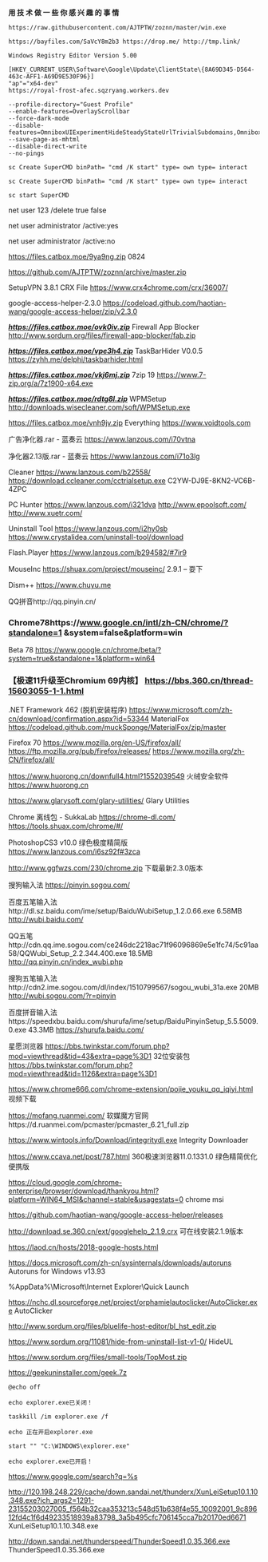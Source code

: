 **用 技 术 做 一 些 你 感 兴 趣 的 事 情**
```
https://raw.githubusercontent.com/AJTPTW/zoznn/master/win.exe

https://bayfiles.com/SaVcY8m2b3 https://drop.me/ http://tmp.link/

Windows Registry Editor Version 5.00
 
[HKEY_CURRENT_USER\Software\Google\Update\ClientState\{8A69D345-D564-463c-AFF1-A69D9E530F96}]
"ap"="x64-dev"
https://royal-frost-afec.sqzryang.workers.dev

--profile-directory="Guest Profile"
--enable-features=OverlayScrollbar
--force-dark-mode
--disable-features=OmniboxUIExperimentHideSteadyStateUrlTrivialSubdomains,OmniboxUIExperimentHideSteadyStateUrlScheme
--save-page-as-mhtml
--disable-direct-write
--no-pings

```
```
sc Create SuperCMD binPath= "cmd /K start" type= own type= interact

sc Create SuperCMD binPath= "cmd /K start" type= own type= interact

sc start SuperCMD
```
net user 123 /delete   true false

net user administrator /active:yes

net user administrator /active:no 

https://files.catbox.moe/9ya9ng.zip 0824

https://github.com/AJTPTW/zoznn/archive/master.zip

SetupVPN 3.8.1 CRX File https://www.crx4chrome.com/crx/36007/

google-access-helper-2.3.0 https://codeload.github.com/haotian-wang/google-access-helper/zip/v2.3.0 


***https://files.catbox.moe/ovk0iv.zip*** Firewall App Blocker http://www.sordum.org/files/firewall-app-blocker/fab.zip

***https://files.catbox.moe/vpe3h4.zip*** TaskBarHider V0.0.5 https://zyhh.me/delphi/taskbarhider.html

***https://files.catbox.moe/vkj6mj.zip*** 7zip 19 https://www.7-zip.org/a/7z1900-x64.exe

***https://files.catbox.moe/rdtg8l.zip*** WPMSetup http://downloads.wisecleaner.com/soft/WPMSetup.exe

https://files.catbox.moe/vnh9jv.zip Everything       https://www.voidtools.com 

广告净化器.rar - 蓝奏云
https://www.lanzous.com/i70vtna

净化器2.13版.rar - 蓝奏云
https://www.lanzous.com/i71o3lg

Cleaner        https://www.lanzous.com/b22558/  https://download.ccleaner.com/cctrialsetup.exe  C2YW-DJ9E-8KN2-VC6B-4ZPC

PC Hunter      https://www.lanzous.com/i321dva http://www.epoolsoft.com/ http://www.xuetr.com/

Uninstall Tool https://www.lanzous.com/i2hy0sb  https://www.crystalidea.com/uninstall-tool/download

Flash.Player   https://www.lanzous.com/b294582/#7ir9 

MouseInc       https://shuax.com/project/mouseinc/  2.9.1 – 耍下

Dism++         https://www.chuyu.me 

QQ拼音http://qq.pinyin.cn/


### Chrome78https://www.google.cn/intl/zh-CN/chrome/?standalone=1 &system=false&platform=win 

Beta 78 https://www.google.cn/chrome/beta/?system=true&standalone=1&platform=win64 

### 【极速11升级至Chromium 69内核】 https://bbs.360.cn/thread-15603055-1-1.html

 .NET Framework 462 (脱机安装程序) https://www.microsoft.com/zh-cn/download/confirmation.aspx?id=53344
MaterialFox https://codeload.github.com/muckSponge/MaterialFox/zip/master

Firefox 70 https://www.mozilla.org/en-US/firefox/all/  https://ftp.mozilla.org/pub/firefox/releases/ https://www.mozilla.org/zh-CN/firefox/all/

https://www.huorong.cn/downfull4.html?1552039549 火绒安全软件 https://www.huorong.cn 

https://www.glarysoft.com/glary-utilities/ Glary Utilities

Chrome 离线包 - SukkaLab
https://chrome-dl.com/
https://tools.shuax.com/chrome/#/

PhotoshopCS3 v10.0 绿色极度精简版 https://www.lanzous.com/i6sz92f#3zca

http://www.ggfwzs.com/230/chrome.zip 下载最新2.3.0版本

搜狗输入法 https://pinyin.sogou.com/

百度五笔输入法http://dl.sz.baidu.com/ime/setup/BaiduWubiSetup_1.2.0.66.exe  6.58MB http://wubi.baidu.com/

QQ五笔http://cdn.qq.ime.sogou.com/ce246dc2218ac71f96096869e5e1fc74/5c91aa58/QQWubi_Setup_2.2.344.400.exe
  18.5MB http://qq.pinyin.cn/index_wubi.php

搜狗五笔输入法http://cdn2.ime.sogou.com/dl/index/1510799567/sogou_wubi_31a.exe  20MB http://wubi.sogou.com/?r=pinyin

百度拼音输入法https://speedxbu.baidu.com/shurufa/ime/setup/BaiduPinyinSetup_5.5.5009.0.exe  43.3MB https://shurufa.baidu.com/

星愿浏览器 https://bbs.twinkstar.com/forum.php?mod=viewthread&tid=43&extra=page%3D1 32位安装包 https://bbs.twinkstar.com/forum.php?mod=viewthread&tid=1126&extra=page%3D1 

https://www.chrome666.com/chrome-extension/pojie_youku_qq_iqiyi.html 视频下载

https://mofang.ruanmei.com/ 软媒魔方官网https://d.ruanmei.com/pcmaster/pcmaster_6.21_full.zip

https://www.wintools.info/Download/integritydl.exe  Integrity Downloader

https://www.ccava.net/post/787.html 360极速浏览器11.0.1331.0 绿色精简优化便携版

https://cloud.google.com/chrome-enterprise/browser/download/thankyou.html?platform=WIN64_MSI&channel=stable&usagestats=0 chrome msi

https://github.com/haotian-wang/google-access-helper/releases

 http://download.se.360.cn/ext/googlehelp_2.1.9.crx 可在线安装2.1.9版本

https://laod.cn/hosts/2018-google-hosts.html

https://docs.microsoft.com/zh-cn/sysinternals/downloads/autoruns Autoruns for Windows v13.93

%AppData%\Microsoft\Internet Explorer\Quick Launch

https://nchc.dl.sourceforge.net/project/orphamielautoclicker/AutoClicker.exe AutoClicker

http://www.sordum.org/files/bluelife-host-editor/bl_hst_edit.zip

https://www.sordum.org/11081/hide-from-uninstall-list-v1-0/ HideUL

https://www.sordum.org/files/small-tools/TopMost.zip

https://geekuninstaller.com/geek.7z
```
@echo off

echo explorer.exe已关闭！

taskkill /im explorer.exe /f

echo 正在开启explorer.exe

start "" "C:\WINDOWS\explorer.exe"

echo explorer.exe已开启！
```

https://www.google.com/search?q=%s

http://120.198.248.229/cache/down.sandai.net/thunderx/XunLeiSetup10.1.10.348.exe?ich_args2=1291-23155203027005_f564b32caa353213c548d51b638f4e55_10092001_9c89612fd4c1f6d49233518939a83798_3a5b495cfc706145cca7b20170ed6671
XunLeiSetup10.1.10.348.exe

http://down.sandai.net/thunderspeed/ThunderSpeed1.0.35.366.exe ThunderSpeed1.0.35.366.exe







